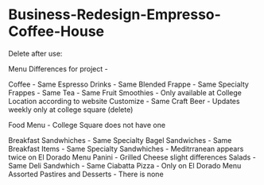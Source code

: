 # Business-Redesign-Empresso-Coffee-House



Delete after use: 

Menu Differences for project - 

Coffee - Same
Espresso Drinks - Same
Blended Frappe - Same
Specialty Frappes - Same
Tea - Same
Fruit Smoothies - Only available at College Location according to website
Customize - Same
Craft Beer - Updates weekly only at college square (delete)

Food Menu - College Square does not have one

Breakfast Sandwhiches - Same 
Specialty Bagel Sandwiches - Same
Breakfast Items - Same
Specialty Sandwhiches - Meditrranean appears twice on El Dorado Menu
Panini - Grilled Cheese slight differences
Salads - Same
Deli Sandwhich  - Same
Ciabatta Pizza - Only on El Dorado Menu
Assorted Pastires and Desserts - There is none
